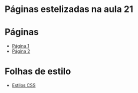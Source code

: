 # Páginas estelizadas na aula 21

# Páginas

- [Página 1](./html/page1.html)
- [Página 2](./html/page2.html)

# Folhas de estilo

- [Estilos CSS](css/styles.css)